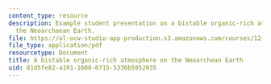 ```yaml
---
content_type: resource
description: Example student presentation on a bistable organic-rich atmosphere on
  the Neoarchaean Earth.
file: https://ol-ocw-studio-app-production.s3.amazonaws.com/courses/12-491-non-conventional-light-stable-isotope-geochemistry-spring-2012/81d5fe82a191160807155336b5952035_MIT12_491S12_A_bistable.pdf
file_type: application/pdf
resourcetype: Document
title: A bistable organic-rich atmosphere on the Neoarchean Earth
uid: 81d5fe82-a191-1608-0715-5336b5952035
---
```

